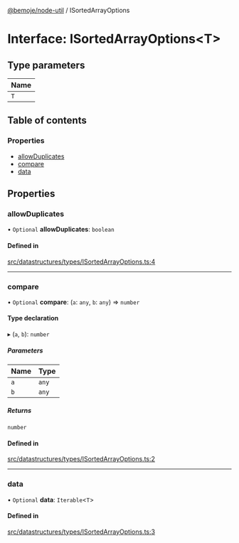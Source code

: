 [@bemoje/node-util](/docs/index.md) / ISortedArrayOptions

# Interface: ISortedArrayOptions<T\>

## Type parameters

| Name |
| :------ |
| `T` |

## Table of contents

### Properties

- [allowDuplicates](/docs/interfaces/ISortedArrayOptions.md#allowduplicates)
- [compare](/docs/interfaces/ISortedArrayOptions.md#compare)
- [data](/docs/interfaces/ISortedArrayOptions.md#data)

## Properties

### allowDuplicates

• `Optional` **allowDuplicates**: `boolean`

#### Defined in

[src/datastructures/types/ISortedArrayOptions.ts:4](https://github.com/bemoje/bemoje-node-util/blob/957547c/src/datastructures/types/ISortedArrayOptions.ts#L4)

___

### compare

• `Optional` **compare**: (`a`: `any`, `b`: `any`) => `number`

#### Type declaration

▸ (`a`, `b`): `number`

##### Parameters

| Name | Type |
| :------ | :------ |
| `a` | `any` |
| `b` | `any` |

##### Returns

`number`

#### Defined in

[src/datastructures/types/ISortedArrayOptions.ts:2](https://github.com/bemoje/bemoje-node-util/blob/957547c/src/datastructures/types/ISortedArrayOptions.ts#L2)

___

### data

• `Optional` **data**: `Iterable`<`T`\>

#### Defined in

[src/datastructures/types/ISortedArrayOptions.ts:3](https://github.com/bemoje/bemoje-node-util/blob/957547c/src/datastructures/types/ISortedArrayOptions.ts#L3)
